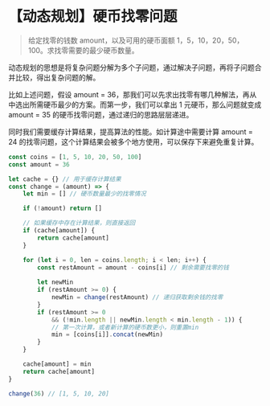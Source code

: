 # 【动态规划】硬币找零问题

> 给定找零的钱数 amount，以及可用的硬币面额 1，5，10，20，50，100。求找零需要的最少硬币数量。

动态规划的思想是将复杂问题分解为多个子问题，通过解决子问题，再将子问题合并比较，得出复杂问题的解。

比如上述问题，假设 amount = 36，那我们可以先求出找零有哪几种解法，再从中选出所需硬币最少的方案。而第一步，我们可以拿出 1 元硬币，那么问题就变成 amount = 35 的硬币找零问题，通过递归的思路层层递进。

同时我们需要缓存计算结果，提高算法的性能。如计算途中需要计算 amount = 24 的找零问题，这个计算结果会被多个地方使用，可以保存下来避免重复计算。

```js
const coins = [1, 5, 10, 20, 50, 100]
const amount = 36

let cache = {} // 用于缓存计算结果
const change = (amount) => {
    let min = [] // 硬币数量最少的找零情况

    if (!amount) return []

    // 如果缓存中存在计算结果，则直接返回
    if (cache[amount]) {
        return cache[amount]
    }

    for (let i = 0, len = coins.length; i < len; i++) {
        const restAmount = amount - coins[i] // 剩余需要找零的钱
        
        let newMin
        if (restAmount >= 0) {
            newMin = change(restAmount) // 递归获取剩余钱的找零
        }
        if (restAmount >= 0
            && (!min.length || newMin.length < min.length - 1)) {
            // 第一次计算，或者新计算的硬币数更小，则重置min
            min = [coins[i]].concat(newMin)
        }
    }

    cache[amount] = min
    return cache[amount]
}

change(36) // [1, 5, 10, 20]
```
